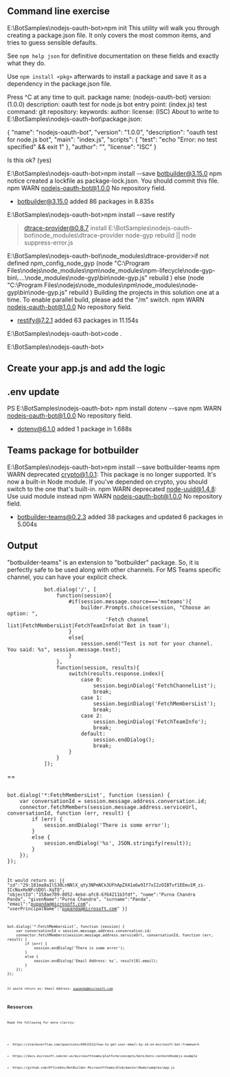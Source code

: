 ## Command line exercise

E:\BotSamples\nodejs-oauth-bot>npm init
This utility will walk you through creating a package.json file.
It only covers the most common items, and tries to guess sensible defaults.

See `npm help json` for definitive documentation on these fields
and exactly what they do.

Use `npm install <pkg>` afterwards to install a package and
save it as a dependency in the package.json file.

Press ^C at any time to quit.
package name: (nodejs-oauth-bot)
version: (1.0.0)
description: oauth test for node.js bot
entry point: (index.js)
test command:
git repository:
keywords:
author:
license: (ISC)
About to write to E:\BotSamples\nodejs-oauth-bot\package.json:

{
  "name": "nodejs-oauth-bot",
  "version": "1.0.0",
  "description": "oauth test for node.js bot",
  "main": "index.js",
  "scripts": {
    "test": "echo \"Error: no test specified\" && exit 1"
  },
  "author": "",
  "license": "ISC"
}


Is this ok? (yes)

E:\BotSamples\nodejs-oauth-bot>npm install --save botbuilder@3.15.0
npm notice created a lockfile as package-lock.json. You should commit this file.
npm WARN nodejs-oauth-bot@1.0.0 No repository field.

+ botbuilder@3.15.0
added 86 packages in 8.835s

E:\BotSamples\nodejs-oauth-bot>npm install --save restify

> dtrace-provider@0.8.7 install E:\BotSamples\nodejs-oauth-bot\node_modules\dtrace-provider
> node-gyp rebuild || node suppress-error.js


E:\BotSamples\nodejs-oauth-bot\node_modules\dtrace-provider>if not defined npm_config_node_gyp (node "C:\Program Files\nodejs\node_modules\npm\node_modules\npm-lifecycle\node-gyp-bin\\..\..\node_modules\node-gyp\bin\node-gyp.js" rebuild )  else (node "C:\Program Files\nodejs\node_modules\npm\node_modules\node-gyp\bin\node-gyp.js" rebuild )
Building the projects in this solution one at a time. To enable parallel build, please add the "/m" switch.
npm WARN nodejs-oauth-bot@1.0.0 No repository field.

+ restify@7.2.1
added 63 packages in 11.154s

E:\BotSamples\nodejs-oauth-bot>code .

E:\BotSamples\nodejs-oauth-bot>

## Create your app.js and add the logic

## .env update
PS E:\BotSamples\nodejs-oauth-bot> npm install dotenv --save
npm WARN nodejs-oauth-bot@1.0.0 No repository field.

+ dotenv@6.1.0
added 1 package in 1.688s

## Teams package for botbuilder
E:\BotSamples\nodejs-oauth-bot>npm install --save botbuilder-teams
npm WARN deprecated crypto@1.0.1: This package is no longer supported. It's now a built-in Node module. If you've depended on crypto, you should switch to the one that's built-in.
npm WARN deprecated node-uuid@1.4.8: Use uuid module instead
npm WARN nodejs-oauth-bot@1.0.0 No repository field.

+ botbuilder-teams@0.2.3
added 38 packages and updated 6 packages in 5.004s

## Output

"botbuilder-teams" is an extension to "botbuilder" package. So, it is perfectly safe to be used along with other channels. For MS Teams specific channel, you can have your explicit check.

```
            bot.dialog('/', [
                function(session){
                    #if(session.message.source==='msteams'){
                        builder.Prompts.choice(session, "Choose an option: ", 
                                'Fetch channel list|FetchMembersList|FetchTeamInfo(at Bot in team');        
                    }
                    else{
                        session.send("Test is not for your channel. You said: %s", session.message.text);
                    }
                },
                function(session, results){
                    switch(results.response.index){
                        case 0:
                            session.beginDialog('FetchChannelList');
                            break;
                        case 1:
                            session.beginDialog('FetchMembersList');
                            break;
                        case 2:
                            session.beginDialog('FetchTeamInfo');
                            break;
                        default:
                            session.endDialog();
                            break;
                    }
                }
            ]);
```

==

<code>
bot.dialog('*:FetchMembersList', function (session) {
    var conversationId = session.message.address.conversation.id;
    connector.fetchMembers(session.message.address.serviceUrl, conversationId, function (err, result) {
        if (err) {
            session.endDialog('There is some error');
        }
        else {
            session.endDialog('%s', JSON.stringify(result));
        }
    });
});
<code>

It would return as:
[{
    "id":"29:181ma8aIlS30LnNNlX_qYy3NPmNCk3UFhApZX41a6w9If7xI2zOIBTvf1EEmu1M_zi-ICcNaxHxNFcUDOl-XqTQ",
    "objectId":"158ae709-8052-4ebd-afc0-6f64211b3fdf",
    "name":"Purna Chandra Panda",
    "givenName":"Purna Chandra",
    "surname":"Panda",
    "email":"pupanda@microsoft.com",
    "userPrincipalName":"pupanda@microsoft.com"
}]

<code>
bot.dialog('*:FetchMembersList', function (session) {
    var conversationId = session.message.address.conversation.id;
    connector.fetchMembers(session.message.address.serviceUrl, conversationId, function (err, result) {
        if (err) {
            session.endDialog('There is some error');
        }
        else {
            session.endDialog('Email Address: %s', result[0].email);
        }
    });
});
<code>

It would return as:
Email Address: pupanda@microsoft.com

## Resources

Read the following for more clarity:
<ul>
    <li>https://stackoverflow.com/questions/49915313/how-to-get-user-email-by-id-on-microsoft-bot-framework</li>
    <li>https://docs.microsoft.com/en-us/microsoftteams/platform/concepts/bots/bots-context#nodejs-example</li>
    <li>https://github.com/OfficeDev/BotBuilder-MicrosoftTeams/blob/master/Node/samples/app.js</li>
</ul>